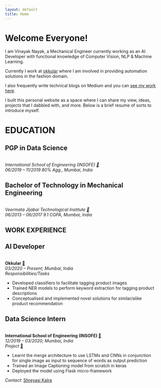 ```yaml
---
layout: default
title: Home
---
```


# Welcome Everyone!

I am Vinayak Nayak, a Mechanical Engineer currently working as an AI Developer with functional knowledge of Computer Vision, NLP & Machine Learning. 

Currently I work at [okkular](https://www.okkular.io/) where I am involved in providing automation solutions in the fashion domain. 

I also frequently write technical blogs on Medium and you can [see my work here](https://nayakvinayak95.medium.com/). 

I built this personal website as a space where I can share my view, ideas, projects that I dabbled with, and more. Below is a brief resume of sorts to introduce myself.

# EDUCATION

<p>
<h2>PGP in Data Science</h2><br>
<i>International School of Engineering (INSOFE) <a href="https://www.insofe.edu.in/">🔗</a></i><br>
<i>06/2019 – 11/2019 80% Agg., Mumbai, India</i></p>

<p>
<h2>Bachelor of Technology in Mechanical Engineering</h2><br>
<i>Veermata Jijabai Technological Institute <a href="http://vjti.ac.in/">🔗</a></i><br>
<i>06/2013 – 06/2017 9.1 CGPA, Mumbai, India</i></p>

## WORK EXPERIENCE

<p>
<h2>AI Developer</h2><br>
<b>Okkular <a href="https://www.okkular.io/">🔗</a></b><br>
<i>03/2020 – Present; Mumbai, India</i><br>
<i>Responsibilities/Tasks</i><br>
<ul>
<li>Developed classifiers to facilitate tagging product images</li>
<li>Trained NER models to perform keyword extraction for tagging product descriptions</li>
<li>Conceptualised and implemented novel solutions for similar/alike product recommendation</li>
</ul>
</p>

<p>
<h2>Data Science Intern</h2><br>
<b>International School of Engineering (INSOFE) <a href="https://www.insofe.edu.in/">🔗</a></b><br>
<i>12/2019 – 03/2020; Mumbai, India</i><br>
<i>Project</i> <a href="https://github.com/ElisonSherton/Image_Captioning">🔗</a><br>
<ul>
<li>Learnt the merge architecture to use LSTMs and CNNs in conjunction for single image as input to sequence of words as output prediction</li>
<li>Trained an Image Captioning model from scratch in keras</li>
<li>Deployed the model using Flask micro-framework</li>
</ul>
<i>Contact</i>: <a href="https://in.linkedin.com/in/shreyasi-kalra-36a43511b">Shreyasi Kalra</a>
</p>

<!-- <div class="posts">
  {% for post in paginator.posts %}
  <div class="post">
    <h1 class="post-title">
      <a href="{{ post.url }}">
        {{ post.title }}
      </a>
    </h1>

    <span class="post-date">{{ post.date | date_to_string }}</span>

    {{ post.content }}
  </div>
  {% endfor %}
</div>

<div class="pagination">
  {% if paginator.next_page %}
    <a class="pagination-item older" href="{{ site.baseurl }}page{{paginator.next_page}}">Older</a>
  {% else %}
    <span class="pagination-item older">Older</span>
  {% endif %}
  {% if paginator.previous_page %}
    {% if paginator.page == 2 %}
      <a class="pagination-item newer" href="{{ site.baseurl }}">Newer</a>
    {% else %}
      <a class="pagination-item newer" href="{{ site.baseurl }}page{{paginator.previous_page}}">Newer</a>
    {% endif %}
  {% else %}
    <span class="pagination-item newer">Newer</span>
  {% endif %}
</div> -->

